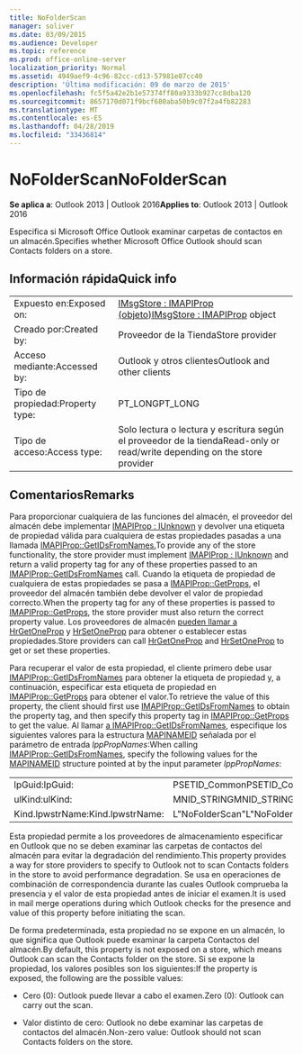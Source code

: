 ```yaml
---
title: NoFolderScan
manager: soliver
ms.date: 03/09/2015
ms.audience: Developer
ms.topic: reference
ms.prod: office-online-server
localization_priority: Normal
ms.assetid: 4949aef9-4c96-82cc-cd13-57981e07cc40
description: 'Última modificación: 09 de marzo de 2015'
ms.openlocfilehash: fc5f5a42e2b1e57374ff80a9333b927cc8dba120
ms.sourcegitcommit: 8657170d071f9bcf680aba50b9c07f2a4fb82283
ms.translationtype: MT
ms.contentlocale: es-ES
ms.lasthandoff: 04/28/2019
ms.locfileid: "33436814"
---
```

# <a name="nofolderscan"></a><span data-ttu-id="356bb-103">NoFolderScan</span><span class="sxs-lookup"><span data-stu-id="356bb-103">NoFolderScan</span></span>

  
  
<span data-ttu-id="356bb-104">**Se aplica a**: Outlook 2013 | Outlook 2016</span><span class="sxs-lookup"><span data-stu-id="356bb-104">**Applies to**: Outlook 2013 | Outlook 2016</span></span> 
  
<span data-ttu-id="356bb-105">Especifica si Microsoft Office Outlook examinar carpetas de contactos en un almacén.</span><span class="sxs-lookup"><span data-stu-id="356bb-105">Specifies whether Microsoft Office Outlook should scan Contacts folders on a store.</span></span>
  
## <a name="quick-info"></a><span data-ttu-id="356bb-106">Información rápida</span><span class="sxs-lookup"><span data-stu-id="356bb-106">Quick info</span></span>

|||
|:-----|:-----|
|<span data-ttu-id="356bb-107">Expuesto en:</span><span class="sxs-lookup"><span data-stu-id="356bb-107">Exposed on:</span></span>  <br/> |<span data-ttu-id="356bb-108">[IMsgStore : IMAPIProp (objeto)](imsgstoreimapiprop.md)</span><span class="sxs-lookup"><span data-stu-id="356bb-108">[IMsgStore : IMAPIProp](imsgstoreimapiprop.md) object</span></span>  <br/> |
|<span data-ttu-id="356bb-109">Creado por:</span><span class="sxs-lookup"><span data-stu-id="356bb-109">Created by:</span></span>  <br/> |<span data-ttu-id="356bb-110">Proveedor de la Tienda</span><span class="sxs-lookup"><span data-stu-id="356bb-110">Store provider</span></span>  <br/> |
|<span data-ttu-id="356bb-111">Acceso mediante:</span><span class="sxs-lookup"><span data-stu-id="356bb-111">Accessed by:</span></span>  <br/> |<span data-ttu-id="356bb-112">Outlook y otros clientes</span><span class="sxs-lookup"><span data-stu-id="356bb-112">Outlook and other clients</span></span>  <br/> |
|<span data-ttu-id="356bb-113">Tipo de propiedad:</span><span class="sxs-lookup"><span data-stu-id="356bb-113">Property type:</span></span>  <br/> |<span data-ttu-id="356bb-114">PT_LONG</span><span class="sxs-lookup"><span data-stu-id="356bb-114">PT_LONG</span></span>  <br/> |
|<span data-ttu-id="356bb-115">Tipo de acceso:</span><span class="sxs-lookup"><span data-stu-id="356bb-115">Access type:</span></span>  <br/> |<span data-ttu-id="356bb-116">Solo lectura o lectura y escritura según el proveedor de la tienda</span><span class="sxs-lookup"><span data-stu-id="356bb-116">Read-only or read/write depending on the store provider</span></span>  <br/> |
   
## <a name="remarks"></a><span data-ttu-id="356bb-117">Comentarios</span><span class="sxs-lookup"><span data-stu-id="356bb-117">Remarks</span></span>

<span data-ttu-id="356bb-118">Para proporcionar cualquiera de las funciones del almacén, el proveedor del almacén debe implementar [IMAPIProp : IUnknown](imapipropiunknown.md) y devolver una etiqueta de propiedad válida para cualquiera de estas propiedades pasadas a una llamada [IMAPIProp::GetIDsFromNames.](imapiprop-getidsfromnames.md)</span><span class="sxs-lookup"><span data-stu-id="356bb-118">To provide any of the store functionality, the store provider must implement [IMAPIProp : IUnknown](imapipropiunknown.md) and return a valid property tag for any of these properties passed to an [IMAPIProp::GetIDsFromNames](imapiprop-getidsfromnames.md) call.</span></span> <span data-ttu-id="356bb-119">Cuando la etiqueta de propiedad de cualquiera de estas propiedades se pasa a [IMAPIProp::GetProps](imapiprop-getprops.md), el proveedor del almacén también debe devolver el valor de propiedad correcto.</span><span class="sxs-lookup"><span data-stu-id="356bb-119">When the property tag for any of these properties is passed to [IMAPIProp::GetProps](imapiprop-getprops.md), the store provider must also return the correct property value.</span></span> <span data-ttu-id="356bb-120">Los proveedores de almacén [pueden llamar a HrGetOneProp](hrgetoneprop.md) y [HrSetOneProp](hrsetoneprop.md) para obtener o establecer estas propiedades.</span><span class="sxs-lookup"><span data-stu-id="356bb-120">Store providers can call [HrGetOneProp](hrgetoneprop.md) and [HrSetOneProp](hrsetoneprop.md) to get or set these properties.</span></span> 
  
<span data-ttu-id="356bb-121">Para recuperar el valor de esta propiedad, el cliente primero debe usar [IMAPIProp::GetIDsFromNames](imapiprop-getidsfromnames.md) para obtener la etiqueta de propiedad y, a continuación, especificar esta etiqueta de propiedad en [IMAPIProp::GetProps](imapiprop-getprops.md) para obtener el valor.</span><span class="sxs-lookup"><span data-stu-id="356bb-121">To retrieve the value of this property, the client should first use [IMAPIProp::GetIDsFromNames](imapiprop-getidsfromnames.md) to obtain the property tag, and then specify this property tag in [IMAPIProp::GetProps](imapiprop-getprops.md) to get the value.</span></span> <span data-ttu-id="356bb-122">Al llamar [a IMAPIProp::GetIDsFromNames](imapiprop-getidsfromnames.md), especifique los siguientes valores para la estructura [MAPINAMEID](mapinameid.md) señalada por el parámetro de entrada  _lppPropNames_:</span><span class="sxs-lookup"><span data-stu-id="356bb-122">When calling [IMAPIProp::GetIDsFromNames](imapiprop-getidsfromnames.md), specify the following values for the [MAPINAMEID](mapinameid.md) structure pointed at by the input parameter  _lppPropNames_:</span></span>
  
|||
|:-----|:-----|
|<span data-ttu-id="356bb-123">lpGuid:</span><span class="sxs-lookup"><span data-stu-id="356bb-123">lpGuid:</span></span>  <br/> |<span data-ttu-id="356bb-124">PSETID_Common</span><span class="sxs-lookup"><span data-stu-id="356bb-124">PSETID_Common</span></span>  <br/> |
|<span data-ttu-id="356bb-125">ulKind:</span><span class="sxs-lookup"><span data-stu-id="356bb-125">ulKind:</span></span>  <br/> |<span data-ttu-id="356bb-126">MNID_STRING</span><span class="sxs-lookup"><span data-stu-id="356bb-126">MNID_STRING</span></span>  <br/> |
|<span data-ttu-id="356bb-127">Kind.lpwstrName:</span><span class="sxs-lookup"><span data-stu-id="356bb-127">Kind.lpwstrName:</span></span>  <br/> |<span data-ttu-id="356bb-128">L"NoFolderScan"</span><span class="sxs-lookup"><span data-stu-id="356bb-128">L"NoFolderScan"</span></span>  <br/> |
   
<span data-ttu-id="356bb-129">Esta propiedad permite a los proveedores de almacenamiento especificar en Outlook que no se deben examinar las carpetas de contactos del almacén para evitar la degradación del rendimiento.</span><span class="sxs-lookup"><span data-stu-id="356bb-129">This property provides a way for store providers to specify to Outlook not to scan Contacts folders in the store to avoid performance degradation.</span></span> <span data-ttu-id="356bb-130">Se usa en operaciones de combinación de correspondencia durante las cuales Outlook comprueba la presencia y el valor de esta propiedad antes de iniciar el examen.</span><span class="sxs-lookup"><span data-stu-id="356bb-130">It is used in mail merge operations during which Outlook checks for the presence and value of this property before initiating the scan.</span></span>
  
<span data-ttu-id="356bb-131">De forma predeterminada, esta propiedad no se expone en un almacén, lo que significa que Outlook puede examinar la carpeta Contactos del almacén.</span><span class="sxs-lookup"><span data-stu-id="356bb-131">By default, this property is not exposed on a store, which means Outlook can scan the Contacts folder on the store.</span></span> <span data-ttu-id="356bb-132">Si se expone la propiedad, los valores posibles son los siguientes:</span><span class="sxs-lookup"><span data-stu-id="356bb-132">If the property is exposed, the following are the possible values:</span></span>
  
- <span data-ttu-id="356bb-133">Cero (0): Outlook puede llevar a cabo el examen.</span><span class="sxs-lookup"><span data-stu-id="356bb-133">Zero (0): Outlook can carry out the scan.</span></span>
    
- <span data-ttu-id="356bb-134">Valor distinto de cero: Outlook no debe examinar las carpetas de contactos del almacén.</span><span class="sxs-lookup"><span data-stu-id="356bb-134">Non-zero value: Outlook should not scan Contacts folders on the store.</span></span>
    


